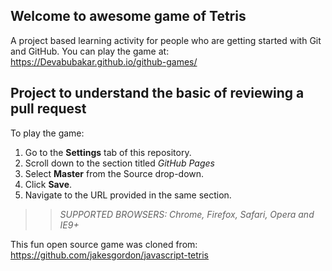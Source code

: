 ## Welcome to awesome game of Tetris

A project based learning activity for people who are getting started with Git and GitHub.
You can play the game at: https://Devabubakar.github.io/github-games/
## Project to understand the basic of reviewing a pull request

To play the game:
1. Go to the **Settings** tab of this repository.
1. Scroll down to the section titled _GitHub Pages_
1. Select **Master** from the Source drop-down.
1. Click **Save**.
1. Navigate to the URL provided in the same section.

>> _*SUPPORTED BROWSERS*: Chrome, Firefox, Safari, Opera and IE9+_

This fun open source game was cloned from: https://github.com/jakesgordon/javascript-tetris
